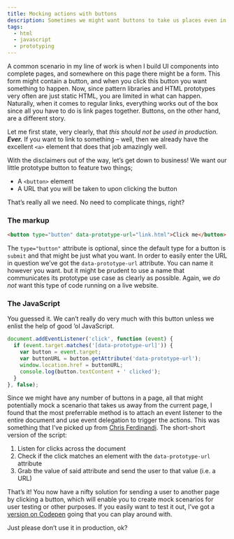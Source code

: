 ```yaml
---
title: Mocking actions with buttons
description: Sometimes we might want buttons to take us places even in prototypes. This solution helps mock flows in static HTML prototypes.
tags:
  - html
  - javascript
  - prototyping
---
```


A common scenario in my line of work is when I build UI components into complete pages, and somewhere on this page there might be a form. This form might contain a button, and when you click this button you want something to happen. Now, since pattern libraries and HTML prototypes very often are just static HTML, you are limited in what can happen. Naturally, when it comes to regular links, everything works out of the box since all you have to do is link pages together. Buttons, on the other hand, are a different story.

Let me first state, very clearly, that _this should not be used in production. **Ever.**_ If you want to link to something – well, then we already have the excellent `<a>` element that does that job amazingly well.

With the disclaimers out of the way, let’s get down to business! We want our little prototype button to feature two things;

* A `<button>` element
* A URL that you will be taken to upon clicking the button

That’s really all we need. No need to complicate things, right?

### The markup

```html
<button type="button" data-prototype-url="link.html">Click me</button>
```

The `type="button"` attribute is optional, since the default type for a button is `submit` and that might be just what you want. In order to easily enter the URL in question we’ve got the `data-prototype-url` attribute. You can name it however you want. but it might be prudent to use a name that communicates its prototype use case as clearly as possible. Again, we _do not_ want this type of code running on a live website.

### The JavaScript

You guessed it. We can’t really do very much with this button unless we enlist the help of good ’ol JavaScript.

```javascript
document.addEventListener('click', function (event) {
  if (event.target.matches('[data-prototype-url]')) {
    var button = event.target;
    var buttonURL = button.getAttribute('data-prototype-url');
    window.location.href = buttonURL;
    console.log(button.textContent + ' clicked');
  }
}, false);
```

Since we might have any number of buttons in a page, all that might potentially mock a scenario that takes us away from the current page, I found that the most preferrable method is to attach an event listener to the entire document and use event delegation to trigger the actions. This was something that I’ve picked up from [Chris Ferdinandi](https://gomakethings.com/why-is-javascript-event-delegation-better-than-attaching-events-to-each-element/). The short-short version of the script:

1. Listen for clicks across the document
2. Check if the click matches an element with the `data-prototype-url` attribute
3. Grab the value of said attribute and send the user to that value (i.e. a URL)

That’s it! You now have a nifty solution for sending a user to another page by clicking a button, which will enable you to create mock scenarios for user testing or other purposes. If you easily want to test it out, I’ve got a [version on Codepen](https://codepen.io/frippz/pen/LJmeLy) going that you can play around with.

Just please don’t use it in production, ok?
